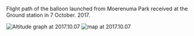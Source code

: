 Flight path of the balloon launched from Moerenuma Park received at the Ground station in 7 October. 2017.

<img src="https://github.com/siaflab/space-moere-flight-data/blob/master/171007/20171007_altgraf.png" alt="Altitude graph at 2017.10.07" title="Altitude graph at 2017.10.07">

<img src="https://github.com/siaflab/space-moere-flight-data/blob/master/171007/20171007_map.png" alt="map at 2017.10.07" title="map at 2017.10.07">
